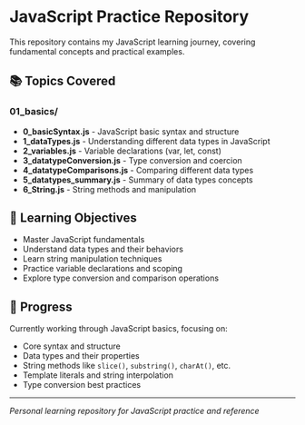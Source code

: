 # JavaScript Practice Repository

This repository contains my JavaScript learning journey, covering fundamental concepts and practical examples.

## 📚 Topics Covered

### 01_basics/
- **0_basicSyntax.js** - JavaScript basic syntax and structure
- **1_dataTypes.js** - Understanding different data types in JavaScript
- **2_variables.js** - Variable declarations (var, let, const)
- **3_datatypeConversion.js** - Type conversion and coercion
- **4_datatypeComparisons.js** - Comparing different data types
- **5_datatypes_summary.js** - Summary of data types concepts
- **6_String.js** - String methods and manipulation

## 🎯 Learning Objectives

- Master JavaScript fundamentals
- Understand data types and their behaviors
- Learn string manipulation techniques
- Practice variable declarations and scoping
- Explore type conversion and comparison operations

## 🚀 Progress

Currently working through JavaScript basics, focusing on:
- Core syntax and structure
- Data types and their properties
- String methods like `slice()`, `substring()`, `charAt()`, etc.
- Template literals and string interpolation
- Type conversion best practices

---
*Personal learning repository for JavaScript practice and reference*
